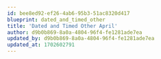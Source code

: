 ```yaml
---
id: bee8ed92-ef26-4ab6-95b3-51ac8320d417
blueprint: dated_and_timed_other
title: 'Dated and Timed Other April'
author: d9b0b869-8a0a-4804-96f4-fe1281ade7ea
updated_by: d9b0b869-8a0a-4804-96f4-fe1281ade7ea
updated_at: 1702602791
---
```

